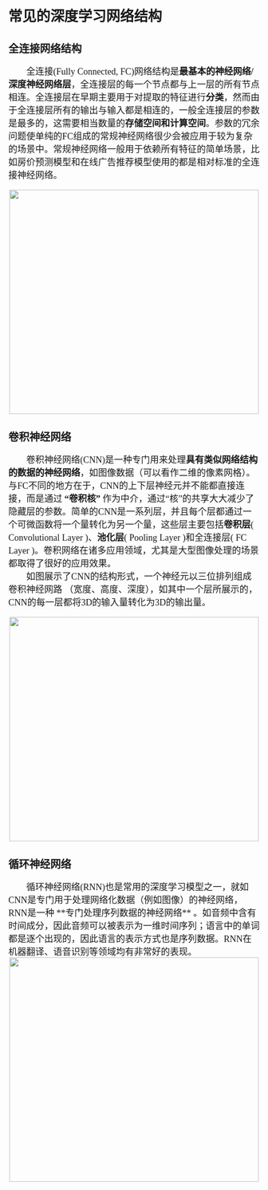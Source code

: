 # 常见的深度学习网络结构

## 全连接网络结构


<font face="楷体" size=4>

&emsp;&emsp;全连接(Fully Connected, FC)网络结构是**最基本的神经网络/深度神经网络层**，全连接层的每一个节点都与上一层的所有节点相连。全连接层在早期主要用于对提取的特征进行**分类**，然而由于全连接层所有的输出与输入都是相连的，一般全连接层的参数是最多的，这需要相当数量的**存储空间和计算空间**。参数的冗余问题使单纯的FC组成的常规神经网络很少会被应用于较为复杂的场景中。常规神经网络一般用于依赖所有特征的简单场景，比如房价预测模型和在线广告推荐模型使用的都是相对标准的全连接神经网络。
    <div align=center><img width="500" height="450" src="https://ai-studio-static-online.cdn.bcebos.com/cd5e82cbe7e14140832ce0c9e556710e2db800b04ef84d9e92bd7cb51e2fb2b8"/></div>   

  
  
</font>

## 卷积神经网络
<font face="楷体" size=4>
 
  
&emsp;&emsp;卷积神经网络(CNN)是一种专门用来处理**具有类似网络结构的数据的神经网络**，如图像数据（可以看作二维的像素网格）。与FC不同的地方在于，CNN的上下层神经元并不能都直接连接，而是通过 **“卷积核”** 作为中介，通过“核”的共享大大减少了隐藏层的参数。简单的CNN是一系列层，并且每个层都通过一个可微函数将一个量转化为另一个量，这些层主要包括**卷积层**( Convolutional Layer )、**池化层**( Pooling Layer )和全连接层( FC Layer )。卷积网络在诸多应用领域，尤其是大型图像处理的场景都取得了很好的应用效果。  
  &emsp;&emsp;如图展示了CNN的结构形式，一个神经元以三位排列组成卷积神经网路 （宽度、高度、深度），如其中一个层所展示的，CNN的每一层都将3D的输入量转化为3D的输出量。
  <div align=center><img width="500" height="450" src="https://ai-studio-static-online.cdn.bcebos.com/4521e9ac7d264feaa6821352b037bb12ed62ad0b1f744ac48f45661817ba6d27"/></div>


  
  
 </font>

## 循环神经网络

<font face="楷体" size=4>
  &emsp;&emsp;循环神经网络(RNN)也是常用的深度学习模型之一，就如CNN是专门用于处理网络化数据（例如图像）的神经网络，RNN是一种 **专门处理序列数据的神经网络** 。如音频中含有时间成分，因此音频可以被表示为一维时间序列；语言中的单词都是逐个出现的，因此语言的表示方式也是序列数据。RNN在机器翻译、语音识别等领域均有非常好的表现。
    <div align=center><img width="500" height="450" src="https://ai-studio-static-online.cdn.bcebos.com/c4ea704742aa4f52b6bbc4d4030009307597026e746f4954b6f273cc5b23c7ee"/></div>
  
   </font>
